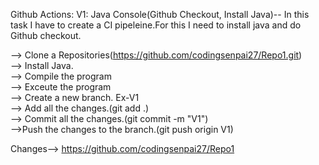 Github Actions:
V1: Java Console(Github Checkout, Install Java)-- In this task I have to create a CI pipeleine.For this I need to install java and do Github checkout.

--> Clone a Repositories(https://github.com/codingsenpai27/Repo1.git) <br>
--> Install Java. <br>
--> Compile the program <br>
--> Exceute the program <br>
--> Create a new branch. Ex-V1 <br>
--> Add all the changes.(git add .) <br>
--> Commit all the changes.(git commit -m "V1") <br>
-->Push the changes to the branch.(git push origin V1) <br>

Changes--> https://github.com/codingsenpai27/Repo1

